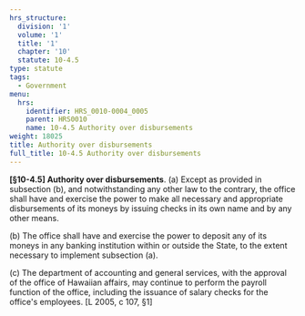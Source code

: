 ```yaml
---
hrs_structure:
  division: '1'
  volume: '1'
  title: '1'
  chapter: '10'
  statute: 10-4.5
type: statute
tags:
  - Government
menu:
  hrs:
    identifier: HRS_0010-0004_0005
    parent: HRS0010
    name: 10-4.5 Authority over disbursements
weight: 18025
title: Authority over disbursements
full_title: 10-4.5 Authority over disbursements
---
```

**[§10-4.5] Authority over disbursements**. (a) Except as provided in subsection (b), and notwithstanding any other law to the contrary, the office shall have and exercise the power to make all necessary and appropriate disbursements of its moneys by issuing checks in its own name and by any other means.

(b) The office shall have and exercise the power to deposit any of its moneys in any banking institution within or outside the State, to the extent necessary to implement subsection (a).

(c) The department of accounting and general services, with the approval of the office of Hawaiian affairs, may continue to perform the payroll function of the office, including the issuance of salary checks for the office's employees. [L 2005, c 107, §1]